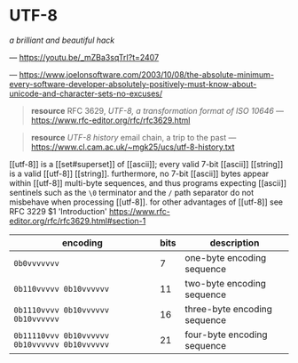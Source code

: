 # UTF-8

_a brilliant and beautiful hack_

&mdash; <https://youtu.be/_mZBa3sqTrI?t=2407>

&mdash; <https://www.joelonsoftware.com/2003/10/08/the-absolute-minimum-every-software-developer-absolutely-positively-must-know-about-unicode-and-character-sets-no-excuses/>

> **resource** RFC 3629, _UTF-8, a transformation format of ISO 10646_ &mdash; <https://www.rfc-editor.org/rfc/rfc3629.html>

> **resource** _UTF-8 history_ email chain, a trip to the past &mdash; <https://www.cl.cam.ac.uk/~mgk25/ucs/utf-8-history.txt>

[[utf-8]] is a [[set#superset]] of [[ascii]]; every valid 7-bit [[ascii]] [[string]] is a valid [[utf-8]] [[string]]. furthermore, no 7-bit [[ascii]] bytes appear within [[utf-8]] multi-byte sequences, and thus programs expecting [[ascii]] sentinels such as the `\0` terminator and the `/` path separator do not misbehave when processing [[utf-8]]. for other advantages of [[utf-8]] see RFC 3229 $1 'Introduction' <https://www.rfc-editor.org/rfc/rfc3629.html#section-1>

| encoding                                      | bits | description                  |
| --------------------------------------------- | ---- | ---------------------------- |
| `0b0vvvvvvv`                                  | 7    | one-byte encoding sequence   |
| `0b110vvvvv 0b10vvvvvv`                       | 11   | two-byte encoding sequence   |
| `0b1110vvvv 0b10vvvvvv 0b10vvvvvv`            | 16   | three-byte encoding sequence |
| `0b11110vvv 0b10vvvvvv 0b10vvvvvv 0b10vvvvvv` | 21   | four-byte encoding sequence  |
